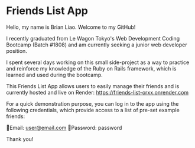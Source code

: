 # Friends List App

Hello, my name is Brian Liao. Welcome to my GitHub!

I recently graduated from Le Wagon Tokyo's Web Development Coding Bootcamp (Batch #1808) and am currently seeking a junior web developer position.

I spent several days working on this small side-project as a way to practice and reinforce my knowledge of the Ruby on Rails framework, which is learned and used during the bootcamp.

This Friends List App allows users to easily manage their friends and is currently hosted and live on Render: https://friends-list-orxx.onrender.com

For a quick demonstration purpose, you can log in to the app  using the following credentials, which provide access to a list of pre-set example friends:

📧Email: user@email.com
🔑Password: password

Thank you!
